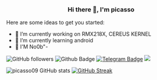 <h3 align="center"> Hi there 👋, I'm picasso </h3>

Here are some ideas to get you started:

- 🔭 I’m currently working on RMX218X, CEREUS KERNEL
- 🌱 I’m currently learning android 
- 💬 I'M No0b"-
 
<img alt="GitHub followers" src="https://img.shields.io/github/followers/picasso09?style=social"> ![Github Badge](https://img.shields.io/badge/RzaIX-🤝partner-fff?logo=github)
[![Telegram Badge](https://img.shields.io/badge/Telegram-%40picassoඞ-9cf?logo=telegram)](https://t.me/picasso170606) ![](https://komarev.com/ghpvc/?username=picasso)

![picasso09 GitHub stats](https://github-readme-stats.vercel.app/api?username=picasso09&show_icons=true&theme=dracula)
[![GitHub Streak](https://github-readme-streak-stats.herokuapp.com/?user=picasso09&theme=dracula)](https://git.io/streak-stats)
